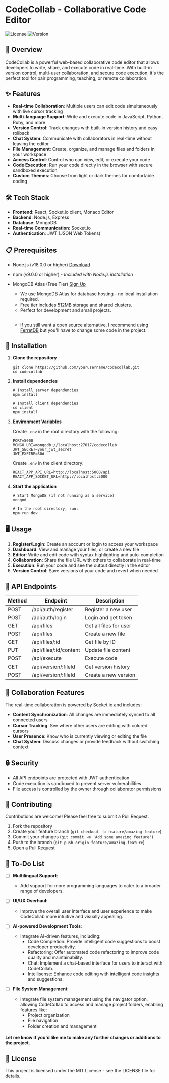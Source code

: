 # CodeCollab - Collaborative Code Editor

![License](https://img.shields.io/badge/license-MIT-blue.svg)
![Version](https://img.shields.io/badge/version-1.0.0-green.svg)

## 🚀 Overview

CodeCollab is a powerful web-based collaborative code editor that allows developers to write, share, and execute code in real-time. With built-in version control, multi-user collaboration, and secure code execution, it's the perfect tool for pair programming, teaching, or remote collaboration.

## ✨ Features

- **Real-time Collaboration**: Multiple users can edit code simultaneously with live cursor tracking
- **Multi-language Support**: Write and execute code in JavaScript, Python, Ruby, and more
- **Version Control**: Track changes with built-in version history and easy rollback
- **Chat System**: Communicate with collaborators in real-time without leaving the editor
- **File Management**: Create, organize, and manage files and folders in your workspace
- **Access Control**: Control who can view, edit, or execute your code
- **Code Execution**: Run your code directly in the browser with secure sandboxed execution
- **Custom Themes**: Choose from light or dark themes for comfortable coding

## 🛠️ Tech Stack

- **Frontend**: React, Socket.io client, Monaco Editor
- **Backend**: Node.js, Express
- **Database**: MongoDB
- **Real-time Communication**: Socket.io
- **Authentication**: JWT (JSON Web Tokens)

## 📋 Prerequisites

- Node.js (v18.0.0 or higher) [Download](https://nodejs.org/en/download/)
- npm (v9.0.0 or higher) - *Included with Node.js installation*
- MongoDB Atlas (Free Tier) [Sign Up](https://www.mongodb.com/cloud/atlas/register)
  + We use MongoDB Atlas for database hosting - no local installation required.
  + Free tier includes 512MB storage and shared clusters.
  + Perfect for development and small projects.

  ##

  + If you still want a open source alternative, I recommend using [FerretDB](https://www.github.com/FerretDB/FerretDB) but you'll have to change some code in the project.

## 🔧 Installation

1. **Clone the repository**
   ```
   git clone https://github.com/yourusername/codecollab.git
   cd codecollab
   ```

2. **Install dependencies**
   ```
   # Install server dependencies
   npm install

   # Install client dependencies
   cd client
   npm install
   ```

3. **Environment Variables**

   Create `.env` in the root directory with the following:
   ```
   PORT=5000
   MONGO_URI=mongodb://localhost:27017/codecollab
   JWT_SECRET=your_jwt_secret
   JWT_EXPIRE=30d
   ```

   Create `.env` in the client directory:
   ```
   REACT_APP_API_URL=http://localhost:5000/api
   REACT_APP_SOCKET_URL=http://localhost:5000
   ```

4. **Start the application**
   ```
   # Start MongoDB (if not running as a service)
   mongod

   # In the root directory, run:
   npm run dev
   ```

## 🖥️ Usage

1. **Register/Login**: Create an account or login to access your workspace
2. **Dashboard**: View and manage your files, or create a new file
3. **Editor**: Write and edit code with syntax highlighting and auto-completion
4. **Collaboration**: Share the file URL with others to collaborate in real-time
5. **Execution**: Run your code and see the output directly in the editor
6. **Version Control**: Save versions of your code and revert when needed

## 🔌 API Endpoints

| Method | Endpoint                      | Description                              |
|--------|-------------------------------|------------------------------------------|
| POST   | /api/auth/register            | Register a new user                      |
| POST   | /api/auth/login               | Login and get token                      |
| GET    | /api/files                    | Get all files for user                   |
| POST   | /api/files                    | Create a new file                        |
| GET    | /api/files/:id                | Get file by ID                           |
| PUT    | /api/files/:id/content        | Update file content                      |
| POST   | /api/execute                  | Execute code                             |
| GET    | /api/version/:fileId          | Get version history                      |
| POST   | /api/version/:fileId          | Create a new version                     |

## 👥 Collaboration Features

The real-time collaboration is powered by Socket.io and includes:

- **Content Synchronization**: All changes are immediately synced to all connected users
- **Cursor Tracking**: See where other users are editing with colored cursors
- **User Presence**: Know who is currently viewing or editing the file
- **Chat System**: Discuss changes or provide feedback without switching context

## 🔒 Security

- All API endpoints are protected with JWT authentication
- Code execution is sandboxed to prevent server vulnerabilities
- File access is controlled by the owner through collaborator permissions

## 🤝 Contributing

Contributions are welcome! Please feel free to submit a Pull Request.

1. Fork the repository
2. Create your feature branch (`git checkout -b feature/amazing-feature`)
3. Commit your changes (`git commit -m 'Add some amazing feature'`)
4. Push to the branch (`git push origin feature/amazing-feature`)
5. Open a Pull Request

## 📝 To-Do List

- [ ] **Multilingual Support**:
    + Add support for more programming languages to cater to a broader range of developers.

- [ ] **UI/UX Overhaul**:
    + Improve the overall user interface and user experience to make CodeCollab more intuitive and visually appealing.

- [ ] **AI-powered Development Tools**:
    + Integrate AI-driven features, including:
        + Code Completion: Provide intelligent code suggestions to boost developer productivity.
        + Refactoring: Offer automated code refactoring to improve code quality and maintainability.
        + Chat: Implement a chat-based interface for users to interact with CodeCollab.
        + Intellisense: Enhance code editing with intelligent code insights and suggestions.

- [ ] **File System Management**:
    + Integrate file system management using the navigator option, allowing CodeCollab to access and manage project folders, enabling features like:
        + Project organization
        + File navigation
        + Folder creation and management

#### Let me know if you'd like me to make any further changes or additions to the project.

## 📄 License

This project is licensed under the MIT License - see the LICENSE file for details.
